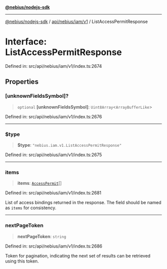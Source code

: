 [**@nebius/nodejs-sdk**](../../../../../README.md)

---

[@nebius/nodejs-sdk](../../../../../README.md) / [api/nebius/iam/v1](../README.md) / ListAccessPermitResponse

# Interface: ListAccessPermitResponse

Defined in: src/api/nebius/iam/v1/index.ts:2674

## Properties

### \[unknownFieldsSymbol\]?

> `optional` **\[unknownFieldsSymbol\]**: `Uint8Array`\<`ArrayBufferLike`\>

Defined in: src/api/nebius/iam/v1/index.ts:2676

---

### $type

> **$type**: `"nebius.iam.v1.ListAccessPermitResponse"`

Defined in: src/api/nebius/iam/v1/index.ts:2675

---

### items

> **items**: [`AccessPermit`](AccessPermit.md)[]

Defined in: src/api/nebius/iam/v1/index.ts:2681

List of access bindings returned in the response. The field should be named as `items` for consistency.

---

### nextPageToken

> **nextPageToken**: `string`

Defined in: src/api/nebius/iam/v1/index.ts:2686

Token for pagination, indicating the next set of results can be retrieved using this token.
